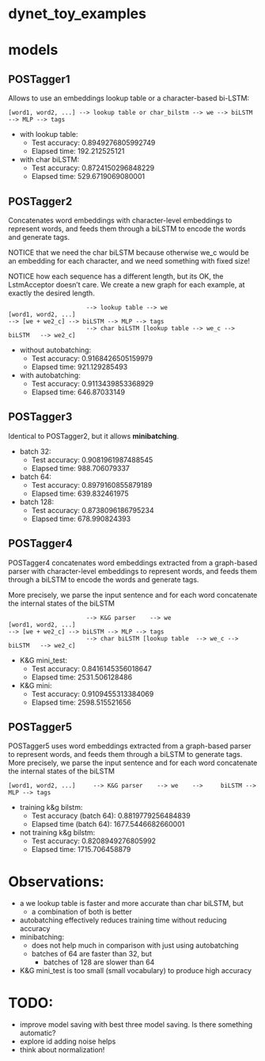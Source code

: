# dynet_toy_examples

# models

## POSTagger1

Allows to use an embeddings lookup table or a character-based bi-LSTM:

    [word1, word2, ...] --> lookup table or char_bilstm --> we --> biLSTM  --> MLP --> tags

- with lookup table:
    - Test accuracy: 0.8949276805992749
    - Elapsed time: 192.212525121
- with char biLSTM:
    - Test accuracy: 0.8724150296848229
    - Elapsed time: 529.6719069080001

## POSTagger2

Concatenates word embeddings with character-level embeddings to represent words, and feeds them through a biLSTM to encode the words and generate tags.

NOTICE that we need the char biLSTM because otherwise we_c would be an embedding for each character, and we need something with fixed size!

NOTICE how each sequence has a different length, but its OK, the LstmAcceptor doesn’t care. We create a new graph  for each example, at exactly the desired length.

                          --> lookup table --> we
    [word1, word2, ...]                                                                     --> [we + we2_c] --> biLSTM --> MLP --> tags
                          --> char biLSTM [lookup table --> we_c --> biLSTM   --> we2_c]

- without autobatching:
    - Test accuracy: 0.9168426505159979
    - Elapsed time: 921.129285493
- with autobatching:
    - Test accuracy: 0.9113439853368929
    - Elapsed time: 646.87033149

## POSTagger3

Identical to POSTagger2, but it allows **minibatching**.

- batch 32:
    - Test accuracy: 0.9081961987488545
    - Elapsed time: 988.706079337
- batch 64:
    - Test accuracy: 0.8979160855879189
    - Elapsed time: 639.832461975
- batch 128:
    - Test accuracy: 0.8738096186795234
    - Elapsed time: 678.990824393

## POSTagger4

POSTagger4 concatenates word embeddings extracted from a graph-based parser with character-level embeddings to represent words, and feeds them through a biLSTM to encode the words and generate tags.  

More precisely, we parse the input sentence and for each word concatenate the internal states of the biLSTM

                          --> K&G parser    --> we
    [word1, word2, ...]                                                                         --> [we + we2_c] --> biLSTM --> MLP --> tags
                          --> char biLSTM [lookup table  --> we_c --> biLSTM   --> we2_c]

- K&G mini_test:
    - Test accuracy: 0.8416145356018647
    - Elapsed time: 2531.506128486
- K&G mini:
    - Test accuracy: 0.9109455313384069
    - Elapsed time: 2598.515521656

## POSTagger5

POSTagger5 uses word embeddings extracted from a graph-based parser to represent words, and feeds them through a biLSTM to generate tags. More precisely, we parse the input sentence and for each word concatenate the internal states of the biLSTM

    [word1, word2, ...]     --> K&G parser    --> we    -->     biLSTM --> MLP --> tags

- training k&g bilstm:
    - Test accuracy (batch 64): 0.8819779256484839
    - Elapsed time (batch 64): 1677.5446682660001
- not training k&g bilstm:
    - Test accuracy: 0.8208949276805992
    - Elapsed time: 1715.706458879


# Observations:

- a we lookup table is faster and more accurate than char biLSTM, but
    - a combination of both is better
- autobatching effectively reduces training time without reducing accuracy
- minibatching:
    - does not help much in comparison with just using autobatching
    - batches of 64 are faster than 32, but
        - batches of 128 are slower than 64
- K&G mini_test is too small (small vocabulary) to produce high accuracy


# TODO:

- improve model saving with best three model saving. Is there something automatic?
- explore id adding noise helps
- think about normalization!